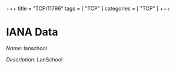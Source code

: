 +++
title = "TCP/11796"
tags = [ "TCP" ]
categories = [ "TCP" ]
+++

# IANA Data

_Name:_ lanschool

_Description:_ LanSchool

